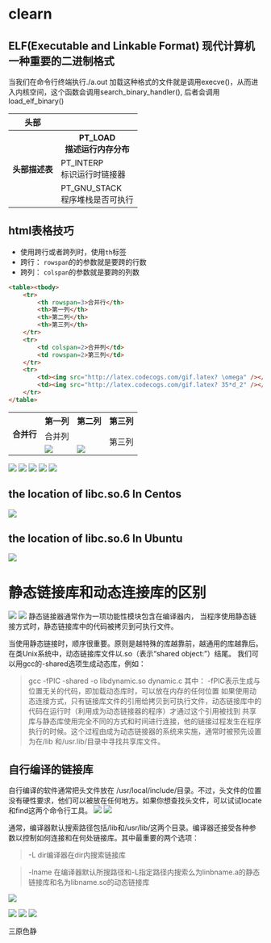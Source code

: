 # clearn

## ELF(Executable and Linkable Format) 现代计算机一种重要的二进制格式

当我们在命令行终端执行./a.out 加载这种格式的文件就是调用execve()，从而进入内核空间，这个函数会调用search_binary_handler(), 后者会调用load_elf_binary()

<table>
    <tr>
        <th rowspan="1">头部</th>
		<td>    </td>
    </tr>
    <tr>
		<th rowspan="3">头部描述表</th>
		<th>PT_LOAD<br>描述运行内存分布</th>
	</tr>
	<tr><td>PT_INTERP<br>标识运行时链接器</td></tr>
	<tr><td>PT_GNU_STACK<br>程序堆栈是否可执行</td></tr>
</table>

##  html表格技巧
- 使用跨行或者跨列时，使用`th`标签
-  跨行： `rowspan`的的参数就是要跨的行数
-  跨列： `colspan`的参数就是要跨的列数

```html
<table><tbody>
    <tr>
        <th rowspan=3>合并行</th>
        <th>第一列</th>
        <th>第二列</th>
        <th>第三列</th>
    </tr>
    <tr>
        <td colspan=2>合并列</td>
        <td rowspan=2>第三列</td>
    </tr>
    <tr>
        <td><img src="http://latex.codecogs.com/gif.latex? \omega" /></td>
        <td><img src="http://latex.codecogs.com/gif.latex? 35*d_2" /></td>
    </tr>
</table>  
```
<table><tbody>
    <tr>
        <th rowspan=3>合并行</th>
        <th>第一列</th>
        <th>第二列</th>
        <th>第三列</th>
    </tr>
    <tr>
        <td colspan=2>合并列</td>
        <td rowspan=2>第三列</td>
    </tr>
    <tr>
        <td><img src="http://latex.codecogs.com/gif.latex? \omega" /></td>
        <td><img src="http://latex.codecogs.com/gif.latex? 35*d_2" /></td>
    </tr>
</table>  


![](http://cdn.jsdelivr.net/gh/MaoYuanxing/imgbed/20220306182308.png)
![](http://cdn.jsdelivr.net/gh/MaoYuanxing/imgbed/20220306190334.png)
![](http://cdn.jsdelivr.net/gh/MaoYuanxing/imgbed/20220306190437.png)
![](http://cdn.jsdelivr.net/gh/MaoYuanxing/imgbed/20220306190940.png)
![](http://cdn.jsdelivr.net/gh/MaoYuanxing/imgbed/20220306191010.png)
 ## the location of libc.so.6 In Centos
![](http://cdn.jsdelivr.net/gh/MaoYuanxing/imgbed/20220306192034.png)

 ## the location of libc.so.6 In Ubuntu
 ![](http://cdn.jsdelivr.net/gh/MaoYuanxing/imgbed/20220306192410.png)
 
 # 静态链接库和动态连接库的区别
 ![](http://cdn.jsdelivr.net/gh/MaoYuanxing/imgbed/20220306194256.png)
 ![](http://cdn.jsdelivr.net/gh/MaoYuanxing/imgbed/20220306194407.png)
 静态链接器通常作为一项功能性模块包含在编译器内， 当程序使用静态链接方式时，静态链接库中的代码被拷贝到可执行文件。
 
 当使用静态链接时，顺序很重要。原则是越特殊的库越靠前，越通用的库越靠后。
在类Unix系统中，动态链接库文件以.so（表示“shared object:”）结尾。
我们可以用gcc的-shared选项生成动态库，例如：
>gcc -fPIC -shared -o libdynamic.so dynamic.c
其中：
> -fPIC表示生成与位置无关的代码，即加载动态库时，可以放在内存的任何位置
如果使用动态连接方式，只有链接库文件的引用给拷贝到可执行文件，动态链接库中的代码在运行时（利用成为动态链接器的程序）才通过这个引用被找到
共享库与静态库使用完全不同的方式和时间进行连接，他的链接过程发生在程序执行的时候。这个过程由成为动态链接器的系统来实施，通常时被预先设置为在/lib 和/usr.lib/目录中寻找共享库文件。



## 自行编译的链接库
自行编译的软件通常把头文件放在 /usr/local/include/目录。不过，头文件的位置没有硬性要求，他们可以被放在任何地方。如果你想查找头文件，可以试试locate和find这两个命令行工具。
![](http://cdn.jsdelivr.net/gh/MaoYuanxing/imgbed/20220306200514.png)
![](http://cdn.jsdelivr.net/gh/MaoYuanxing/imgbed/20220306200620.png)

通常，编译器默认搜索路径包括/lib和/usr/lib/这两个目录。编译器还接受各种参数以控制如何连接和在何处链接库。其中最重要的两个选项：
> -L dir编译器在dir内搜索链接库

>-lname 在编译器默认所搜路径和-L指定路径内搜索么为linbname.a的静态链接库和名为libname.so的动态链接库

![](http://cdn.jsdelivr.net/gh/MaoYuanxing/imgbed/20220306201356.png)

![](http://cdn.jsdelivr.net/gh/MaoYuanxing/imgbed/20220306201537.png)
![](http://cdn.jsdelivr.net/gh/MaoYuanxing/imgbed/20220306201817.png)
![](http://cdn.jsdelivr.net/gh/MaoYuanxing/imgbed/20220306202045.png)


三原色静